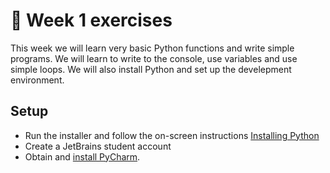 # :pencil: Week 1 exercises 
This week we will learn very basic Python functions and write simple programs. 
We will learn to write to the console, use variables and use simple loops. 
We will also install Python and set up the develepment environment.

## Setup
- Run the installer and follow the on-screen instructions [Installing Python](https://www.python.org/ftp/python/3.9.4/python-3.9.4-amd64.exe)
- Create a JetBrains student account
- Obtain and [install PyCharm](https://www.jetbrains.com/shop/eform/students?_st=phGZYaLDwIFGzailE1uoJf-YSAMxYl0W9cCb_fmXojmwSBZwGwGLnwzHtxOrCGvc).
